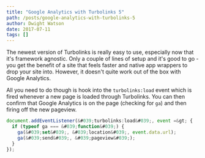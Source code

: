 ```yaml
---
title: "Google Analytics with Turbolinks 5"
path: /posts/google-analytics-with-turbolinks-5
author: Dwight Watson
date: 2017-07-11
tags: []
---
```


The newest version of Turbolinks is really easy to use, especially now that it&#039;s framework agnostic. Only a couple of lines of setup and it&#039;s good to go - you get the benefit of a site that feels faster and native app wrappers to drop your site into. However, it doesn&#039;t quite work out of the box with Google Analytics.

All you need to do though is hook into the `turbolinks:load` event which is fired whenever a new page is loaded through Turbolinks. You can then confirm that Google Analytics is on the page (checking for `ga`) and then firing off the new pageview.

```js
document.addEventListener(&#039;turbolinks:load&#039;, event =&gt; {
  if (typeof ga === &#039;function&#039;) {
    ga(&#039;set&#039;, &#039;location&#039;, event.data.url);
    ga(&#039;send&#039;, &#039;pageview&#039;);
  }
});
```
